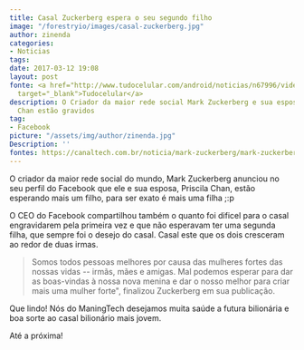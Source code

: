 ```yaml
---
title: Casal Zuckerberg espera o seu segundo filho
image: "/forestryio/images/casal-zuckerberg.jpg"
author: zinenda
categories:
- Noticias
tags: 
date: 2017-03-12 19:08
layout: post
fonte: <a href="http://www.tudocelular.com/android/noticias/n67996/videochamadas-no-android-via-booyah-app.html"
  target="_blank">Tudocelular</a>
description: O Criador da maior rede social Mark Zuckerberg e sua esposa Priscila
  Chan estão gravidos
tag:
- Facebook
picture: "/assets/img/author/zinenda.jpg"
Description: ''
fontes: https://canaltech.com.br/noticia/mark-zuckerberg/mark-zuckerberg-e-priscilla-chan-serao-pais-pela-segunda-vez-90458/
---
```

O criador da maior rede social do mundo, Mark Zuckerberg anunciou no seu perfil do Facebook que ele e sua esposa, Priscila Chan, estão esperando mais um filho, para ser exato é mais uma filha ;:p

O CEO do Facebook compartilhou também o quanto foi dificel para o casal engravidarem pela primeira vez e que não esperavam ter uma segunda filha, que sempre foi o desejo do casal. Casal este que os dois cresceram ao redor de duas irmas.

> Somos todos pessoas melhores por causa das mulheres fortes das nossas vidas -- irmãs, mães e amigas. Mal podemos esperar para dar as boas-vindas à nossa nova menina e dar o nosso melhor para criar mais uma mulher forte", finalizou Zuckerberg em sua publicação.

Que lindo! Nós do ManingTech desejamos muita saúde a futura bilionária e boa sorte ao casal bilionário mais jovem.

Até a próxima!